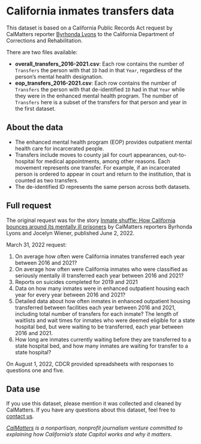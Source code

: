 # California inmates transfers data
This dataset is based on a California Public Records Act request by CalMatters reporter [Byrhonda Lyons](https://calmatters.org/author/byrhonda/) to the California Department of Corrections and Rehabilitation.

There are two files available:
* **overall_transfers_2016-2021.csv**: Each row contains the number of ```Transfers``` the person with that ```ID``` had in that ```Year```, regardless of the person’s mental health designation.
* **eop_transfers_2016-2021.csv**: Each row contains the number of ```Transfers``` the person with that de-identified ```ID``` had in that ```Year``` while they were in the enhanced mental health program. The number of ```Transfers``` here is a subset of the transfers for that person and year in the first dataset.

## About the data
* The enhanced mental health program (EOP) provides outpatient mental health care for incarcerated people.
* Transfers include moves to county jail for court appearances, out-to-hospital for medical appointments, among other reasons. Each movement represents one transfer. For example, if an incarcerated person is ordered to appear in court and return to the institution, that is counted as two transfers.
* The de-identified ID represents the same person across both datasets.

## Full request
The original request was for the story [Inmate shuffle: How California bounces around its mentally ill prisoners](https://calmatters.org/health/2022/06/mental-health-california-prisons/) by CalMatters reporters Byrhonda Lyons and Jocelyn Wiener, published June 2, 2022.

March 31, 2022 request:
1. On average how often were California inmates transferred each year between 2016 and 2021?
2. On average how often were California inmates who were classified as seriously mentally ill transferred each year between 2016 and 2021?
3. Reports on suicides completed for 2019 and 2021
4. Data on how many inmates were in enhanced outpatient housing each year for every year between 2016 and 2021?
5. Detailed data about how often inmates in enhanced outpatient housing transferred between facilities each year between 2016 and 2021, including total number of transfers for each inmate?
The length of waitlists and wait times for inmates who were deemed eligible for a state hospital bed, but were waiting to be transferred, each year between 2016 and 2021.
6. How long are inmates currently waiting before they are transferred to a state hospital bed, and how many inmates are waiting for transfer to a state hospital?

On August 1, 2022, CDCR provided spreadsheets with responses to questions one and five.

## Data use
If you use this dataset, please mention it was collected and cleaned by CalMatters. If you have any questions about this dataset, feel free to [contact us](mailto:john@calmatters.org).

*[CalMatters](https://calmatters.org/) is a nonpartisan, nonprofit journalism venture committed to explaining how California’s state Capitol works and why it matters.*
